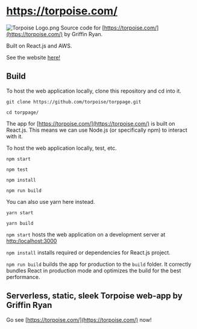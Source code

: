 # https://torpoise.com/

![Torpoise Logo.png](https://torpoisebucket.s3-us-west-2.amazonaws.com/torpoiselogo.png)
Source code for [https://torpoise.com/](https://torpoise.com/) by Griffin Ryan.

Built on React.js and AWS.

See the website [here!](https://torpoise.com/)

## Build

To host the web application locally, clone this repository and cd into it.

    git clone https://github.com/torpoise/torppage.git

    cd torppage/

The app for [https://torpoise.com/](https://torpoise.com/) is built on React.js.
This means we can use Node.js (or specifically npm) to interact with it.

To host the web application locally, test, etc.

    npm start
    
    npm test

    npm install

    npm run build

You can also use yarn here instead.

    yarn start

    yarn build

`npm start` hosts the web application on a development server at [http:/localhost:3000](http:/localhost:3000)

`npm install` installs required or dependencies for React.js project.

`npm run build` builds the app for production to the `build` folder.
It correctly bundles React in production mode and optimizes the build for the best performance.

## Serverless, static, sleek Torpoise web-app by Griffin Ryan

Go see [https://torpoise.com/](https://torpoise.com/) now!
